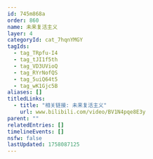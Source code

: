 ```yaml
---
id: 745m868a
order: 860
name: 未来复活主义
layer: 4
categoryId: cat_7hqnYMGY
tagIds:
  - tag_TRpfu-I4
  - tag_tJI1f5th
  - tag_VD3UVioQ
  - tag_RYrNofQS
  - tag_5uiQ64t5
  - tag_wK1Gjc5B
aliases: []
titledLinks:
  - title: "相关链接: 未来复活主义"
    url: www.bilibili.com/video/BV1N4pqe8E3y
parent: ""
relatedEntries: []
timelineEvents: []
nsfw: false
lastUpdated: 1758087125
---
```


